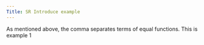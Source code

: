 ```yaml
---
Title: SR Introduce example
---
```


As mentioned above, the comma separates terms of equal functions. This is example 1
